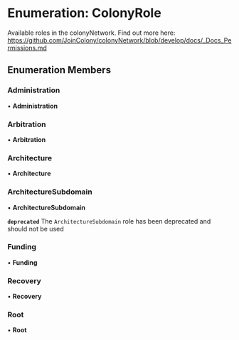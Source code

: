 # Enumeration: ColonyRole

Available roles in the colonyNetwork. Find out more here: https://github.com/JoinColony/colonyNetwork/blob/develop/docs/_Docs_Permissions.md

## Enumeration Members

### Administration

• **Administration**

### Arbitration

• **Arbitration**

### Architecture

• **Architecture**

### ArchitectureSubdomain

• **ArchitectureSubdomain**

**`deprecated`** The `ArchitectureSubdomain` role has been deprecated and should not be used

### Funding

• **Funding**

### Recovery

• **Recovery**

### Root

• **Root**
